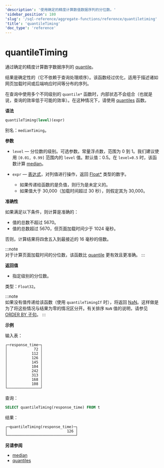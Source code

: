 ```yaml
---
'description': '使用确定的精度计算数值数据序列的分位数。'
'sidebar_position': 180
'slug': '/sql-reference/aggregate-functions/reference/quantiletiming'
'title': 'quantileTiming'
'doc_type': 'reference'
---
```



# quantileTiming

通过确定的精度计算数字数据序列的 [quantile](https://en.wikipedia.org/wiki/Quantile)。

结果是确定性的（它不依赖于查询处理顺序）。该函数经过优化，适用于描述诸如网页加载时间或后端响应时间等分布的序列。

在查询中使用多个不同级别的 `quantile*` 函数时，内部状态不会组合（也就是说，查询的效率低于可能的效率）。在这种情况下，请使用 [quantiles](../../../sql-reference/aggregate-functions/reference/quantiles.md#quantiles) 函数。

**语法**

```sql
quantileTiming(level)(expr)
```

别名：`medianTiming`。

**参数**

- `level` — 分位数的级别。可选参数。常量浮点数，范围为 0 到 1。我们建议使用 `[0.01, 0.99]` 范围内的 `level` 值。默认值：0.5。在 `level=0.5` 时，该函数计算 [median](https://en.wikipedia.org/wiki/Median)。

- `expr` — [表达式](/sql-reference/syntax#expressions)，对列值进行操作，返回 [Float\*](../../../sql-reference/data-types/float.md) 类型的数字。

  - 如果传递给函数的是负值，则行为是未定义的。
  - 如果值大于 30,000（加载时间超过 30 秒），则假定其为 30,000。

**准确性**

如果满足以下条件，则计算是准确的：

- 值的总数不超过 5670。
- 值的总数超过 5670，但页面加载时间少于 1024 毫秒。

否则，计算结果将四舍五入到最接近的 16 毫秒的倍数。

:::note    
对于计算页面加载时间的分位数，该函数比 [quantile](/sql-reference/aggregate-functions/reference/quantile) 更有效且更准确。
:::

**返回值**

- 指定级别的分位数。

类型：`Float32`。

:::note    
如果没有值传递给该函数（使用 `quantileTimingIf` 时），将返回 [NaN](/sql-reference/data-types/float#nan-and-inf)。这样做是为了将这些情况与结果为零的情况区分开。有关排序 `NaN` 值的说明，请参见 [ORDER BY 子句](/sql-reference/statements/select/order-by)。
:::

**示例**

输入表：

```text
┌─response_time─┐
│            72 │
│           112 │
│           126 │
│           145 │
│           104 │
│           242 │
│           313 │
│           168 │
│           108 │
└───────────────┘
```

查询：

```sql
SELECT quantileTiming(response_time) FROM t
```

结果：

```text
┌─quantileTiming(response_time)─┐
│                           126 │
└───────────────────────────────┘
```

**另请参阅**

- [median](/sql-reference/aggregate-functions/reference/median)
- [quantiles](../../../sql-reference/aggregate-functions/reference/quantiles.md#quantiles)
